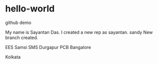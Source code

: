 # hello-world
github demo

My name is Sayantan Das.
I created a new rep as sayantan.
sandy 
New branch created.

EES Samsi
SMS Durgapur
PCB Bangalore

Kolkata

